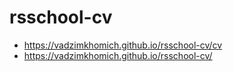 # rsschool-cv
* https://vadzimkhomich.github.io/rsschool-cv/cv
* https://vadzimkhomich.github.io/rsschool-cv/
